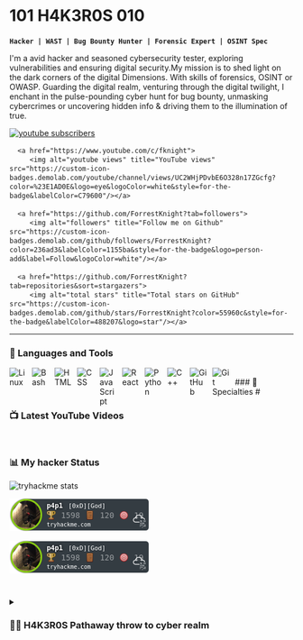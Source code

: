 # 101 H4K3R0S 010

**`Hacker | WAST | Bug Bounty Hunter | Forensic Expert | OSINT Spec`**

I'm a avid hacker and seasoned cybersecurity tester, exploring vulnerabilities and ensuring digital security.My mission is to shed light on the dark corners of the digital Dimensions. With skills of forensics, OSINT or OWASP. Guarding the digital realm, venturing through the digital twilight, I enchant in the pulse-pounding cyber hunt for bug bounty, unmasking cybercrimes or uncovering hidden info & driving them to the illumination of true.

   <p align="left">
      <a href="https://www.youtube.com/c/fknight?sub_confirmation=1">
         <img alt="youtube subscribers" title="Subscribe to my YouTube channel" src="https://custom-icon-badges.demolab.com/youtube/channel/subscribers/UC2WHjPDvbE6O328n17ZGcfg?color=%23E05D44&label=SUBSCRIBE&logo=video&logoColor=white&style=for-the-badge&labelColor=CE4630"/></a> 
      
      <a href="https://www.youtube.com/c/fknight">
         <img alt="youtube views" title="YouTube views" src="https://custom-icon-badges.demolab.com/youtube/channel/views/UC2WHjPDvbE6O328n17ZGcfg?color=%23E1AD0E&logo=eye&logoColor=white&style=for-the-badge&labelColor=C79600"/></a> 
         
      <a href="https://github.com/ForrestKnight?tab=followers">
         <img alt="followers" title="Follow me on Github" src="https://custom-icon-badges.demolab.com/github/followers/ForrestKnight?color=236ad3&labelColor=1155ba&style=for-the-badge&logo=person-add&label=Follow&logoColor=white"/></a>
         
      <a href="https://github.com/ForrestKnight?tab=repositories&sort=stargazers">
         <img alt="total stars" title="Total stars on GitHub" src="https://custom-icon-badges.demolab.com/github/stars/ForrestKnight?color=55960c&style=for-the-badge&labelColor=488207&logo=star"/></a>
   </p>

---

### 🧰 Languages and Tools
<img align="left" alt="Linux" width="30px" style="padding-right:10px;" src="https://cdn.jsdelivr.net/gh/devicons/devicon/icons/linux/linux-original.svg" />
<img align="left" alt="Bash" width="30px" style="padding-right:10px;" src="https://cdn.jsdelivr.net/gh/devicons/devicon/icons/bash/bash-original.svg" />
<img align="left" alt="HTML" width="30px" style="padding-right:10px;" src="https://cdn.jsdelivr.net/gh/devicons/devicon/icons/html5/html5-plain.svg" />
<img align="left" alt="CSS" width="30px" style="padding-right:10px;" src="https://cdn.jsdelivr.net/gh/devicons/devicon/icons/css3/css3-plain.svg" />
<img align="left" alt="JavaScript" width="30px" style="padding-right:10px;" src="https://cdn.jsdelivr.net/gh/devicons/devicon/icons/javascript/javascript-plain.svg" />
<img align="left" alt="React" width="30px" style="padding-right:10px;" src="https://cdn.jsdelivr.net/gh/devicons/devicon/icons/react/react-original.svg" />
<img align="left" alt="Python" width="30px" style="padding-right:10px;" src="https://cdn.jsdelivr.net/gh/devicons/devicon/icons/python/python-plain.svg" />

<img align="left" alt="C++" width="30px" style="padding-right:10px;" src="https://cdn.jsdelivr.net/gh/devicons/devicon/icons/cplusplus/cplusplus-line.svg" />
<img align="left" alt="GitHub" width="30px" style="padding-right:10px;" src="https://cdn.jsdelivr.net/gh/devicons/devicon/icons/github/github-original.svg" />
<img align="left" alt="Git" width="30px" style="padding-right:10px;" src="https://cdn.jsdelivr.net/gh/devicons/devicon/icons/git/git-original.svg" />

<br />
### 🧰 Specialties 
#

### 📺 Latest YouTube Videos

<!-- BEGIN YOUTUBE-CARDS
[![🚀 National Coding Week just got an upgrade!](https://ytcards.demolab.com/?id=TBL6mrZGZr4&title=%F0%9F%9A%80+National+Coding+Week+just+got+an+upgrade%21&lang=en&timestamp=1695312031&background_color=%230d1117&title_color=%23ffffff&stats_color=%23dedede&max_title_lines=1&width=250&border_radius=5&duration=52 "🚀 National Coding Week just got an upgrade!")](https://www.youtube.com/watch?v=TBL6mrZGZr4)
[![The Making of BSD: The ACTUAL World's First Open-Source Operating System?](https://ytcards.demolab.com/?id=tuI2wX3ol2o&title=The+Making+of+BSD%3A+The+ACTUAL+World%27s+First+Open-Source+Operating+System%3F&lang=en&timestamp=1694617242&background_color=%230d1117&title_color=%23ffffff&stats_color=%23dedede&max_title_lines=1&width=250&border_radius=5&duration=755 "The Making of BSD: The ACTUAL World's First Open-Source Operating System?")](https://www.youtube.com/watch?v=tuI2wX3ol2o)
[![You code on the cloud but don't understand it.](https://ytcards.demolab.com/?id=H1pmbp4gX58&title=You+code+on+the+cloud+but+don%27t+understand+it.&lang=en&timestamp=1694534421&background_color=%230d1117&title_color=%23ffffff&stats_color=%23dedede&max_title_lines=1&width=250&border_radius=5&duration=43 "You code on the cloud but don't understand it.")](https://www.youtube.com/watch?v=H1pmbp4gX58)
[![If the code works, don’t touch it.](https://ytcards.demolab.com/?id=wT07kW-aPUQ&title=If+the+code+works%2C+don%E2%80%99t+touch+it.&lang=en&timestamp=1693929644&background_color=%230d1117&title_color=%23ffffff&stats_color=%23dedede&max_title_lines=1&width=250&border_radius=5&duration=58 "If the code works, don’t touch it.")](https://www.youtube.com/watch?v=wT07kW-aPUQ)
[![I Built an AI That Feeds Me Coffee for Maximum Efficiency](https://ytcards.demolab.com/?id=tyAPu2cCOZE&title=I+Built+an+AI+That+Feeds+Me+Coffee+for+Maximum+Efficiency&lang=en&timestamp=1693404079&background_color=%230d1117&title_color=%23ffffff&stats_color=%23dedede&max_title_lines=1&width=250&border_radius=5&duration=539 "I Built an AI That Feeds Me Coffee for Maximum Efficiency")](https://www.youtube.com/watch?v=tyAPu2cCOZE)
[![My Entire Computer Science Student Setup in Notion](https://ytcards.demolab.com/?id=Nv1Z3Aximdg&title=My+Entire+Computer+Science+Student+Setup+in+Notion&lang=en&timestamp=1692043807&background_color=%230d1117&title_color=%23ffffff&stats_color=%23dedede&max_title_lines=1&width=250&border_radius=5&duration=1296 "My Entire Computer Science Student Setup in Notion")](https://www.youtube.com/watch?v=Nv1Z3Aximdg)
 END YOUTUBE-CARDS 

[<img src="https://custom-icon-badges.demolab.com/badge/-Subscribe%20For%20More-red?style=for-the-badge&logo=video&logoColor=white"/>](https://www.youtube.com/c/fknight?sub_confirmation=1)
-->

<br>

### 📊 My hacker Status
![tryhackme stats](assets/H4K3R0S.png)

![tryhackme stats](assets/thm_propic.png)

![tryhackme stats](https://raw.githubusercontent.com/H4K3R0S/H4K3R0S/master/assets/thm_propic.png)

<!-- ![GitHub Streak](https://streak-stats.demolab.com?user=ForrestKnight&theme=gruvbox&border_radius=4.5) -->

#

<details>
 <summary><h3>👨‍💻 H4K3R0S Pathaway throw to cyber realm</h3></summary>
   I started my coding journey as a naive computer science student with a passion to learn everything I could about this programming world - code, unix, linux, theory. And all the while, teaching myself iOS development with a dream to build my own app, but that soon got overshadowed by my desire to excel in Java. A desire that landed me a full-stack software engineering job upon graduation. However, I had another desire I had been pursuing throughout this time - YouTube content creation. I eventually ended up quitting my software engineering job to pursue YouTube full-time, and that has been my focus ever since. But there's something that's always bothered me about my journey - abandoning my dream of building my own app to pursue the safe route, a job. Now I've already taken the leap away from that safety net into this uncomfortable, unexplored world that it being a creator. And it worked out, but again, it became comfortable. It's easier to create a video than go out on a ledge and build my own product. I do have to eat, at the end of the day, but I think it's time. It's time to get uncomfortable again. I have a burning desire to get back on the horse, and fulfill that dream younger me had of building my own app, my own product. And in order to do that, I'll be implmementing a few measures to streamline my YouTube content to focus more time on fulfilling that dream - a dream that I'll be ready to tackle in 2023 due to the measure I'm putting in place now until the end of 2022. Don't wait up, because I'm coming.

[website]: https://fkcodes.com
[youtube]: https://youtube.com/fknight
